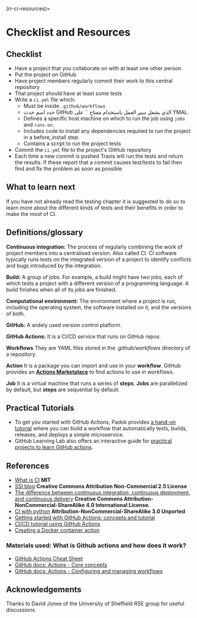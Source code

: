 (rr-ci-resources)=
# Checklist and Resources

## Checklist

- Have a project that you collaborate on with at least one other person
- Put the project on GitHub
- Have project members regularly commit their work to this central repository
- That project should have at least some tests
- Write a `ci.yml` file which:
  - Must be inside `.github/workflows`
  - حدد اسم حدث GitHub الذي يشغل سير العمل باستخدام مفتاح `` على YMAL.
  - Defines a specific host machine on which to run the job using `jobs` and `runs-on`.
  - Includes code to install any dependencies required to run the project in a before_install step
  - Contains a script to run the project tests
- Commit the `ci.yml` file to the project's GitHub repository
- Each time a new commit is pushed Travis will run the tests and return the results. If these report that a commit causes test/tests to fail then find and fix the problem as soon as possible

## What to learn next

If you have not already read the testing chapter it is suggested to do so to learn more about the different kinds of tests and their benefits in order to make the most of CI.

## Definitions/glossary

**Continuous integration:** The process of regularly combining the work of project members into a centralised version. Also called CI. CI software typically runs tests on the integrated version of a project to identify conflicts and bugs introduced by the integration.

**Build:** A group of jobs. For example, a build might have two jobs, each of which tests a project with a different version of a programming language. A build finishes when all of its jobs are finished.

**Computational environment:** The environment where a project is run, including the operating system, the software installed on it, and the versions of both.

**GitHub:** A widely used version control platform.

**GitHub Actions:** It is a CI/CD service that runs on GitHub repos.

**Workflows** They are YAML files stored in the _.github/workflows_ directory of a repository.

**Action** It is a package you can import and use in your **workflow**. GitHub provides an **[Actions Marketplace](https://github.com/marketplace?type=actions)** to find actions to use in workflows.

**Job** It is a virtual machine that runs a series of **steps**. **Jobs** are parallelized by default, but **steps** are sequential by default.

## Practical Tutorials

- To get you started with GitHub Actions, Padok provides [a hand-on tutorial](https://github.com/padok-team/github-actions-tutorial) where you can build a workflow that automatically tests, builds, releases, and deploys a simple microservice.
- GitHub Learning Lab also offers an interactive guide for [practical projects to learn GitHub actions](https://lab.github.com/githubtraining/github-actions:-continuous-integration).

## References

- [What is CI](https://github.com/travis-ci/docs-travis-ci-com/blob/master/user/for-beginners.md) **MIT**
- [SSI blog](https://software.ac.uk/using-continuous-integration-build-and-test-your-software?_ga=2.231776223.1391442519.1547641475-1644026160.1541158284) **Creative Commons Attribution Non-Commercial 2.5 License**
- [The difference between continuous integration, continuous deployment, and continuous delivery](https://www.digitalocean.com/community/tutorials/an-introduction-to-continuous-integration-delivery-and-deployment) **Creative Commons Attribution-NonCommercial-ShareAlike 4.0 International License.**
- [CI with python](https://docs.python-guide.org/scenarios/ci/) **Attribution-NonCommercial-ShareAlike 3.0 Unported**
- [Getting started with GitHub Actions: concepts and tutorial](https://www.padok.fr/en/blog/github-actions)
- [CI/CD tutorial using GitHub Actions](https://dev.to/michaelcurrin/intro-tutorial-to-ci-cd-with-github-actions-2ba8)
- [Creating a Docker container action](https://docs.github.com/en/actions/creating-actions/creating-a-docker-container-action)

### Materials used: What is Github actions and how does it work?

- [GitHub Actions Cheat Sheet](https://resources.github.com/whitepapers/GitHub-Actions-Cheat-sheet/)
- [GitHub docs: Actions - Core concepts](https://docs.github.com/en/actions/getting-started-with-github-actions/core-concepts-for-github-actions)
- [GitHub docs: Actions - Configuring and managing workflows](https://docs.github.com/en/actions/configuring-and-managing-workflows)

## Acknowledgements

Thanks to David Jones of the University of Sheffield RSE group for useful discussions.
